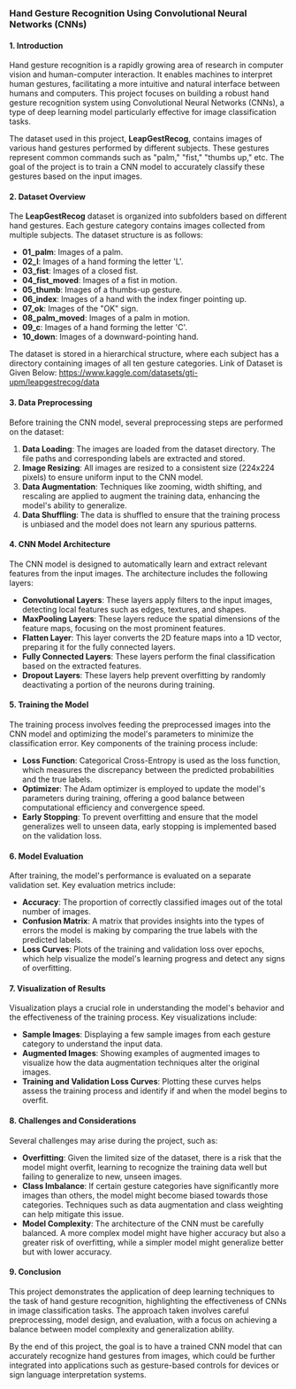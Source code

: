 ### Hand Gesture Recognition Using Convolutional Neural Networks (CNNs)

#### 1. **Introduction**

Hand gesture recognition is a rapidly growing area of research in computer vision and human-computer interaction. It enables machines to interpret human gestures, facilitating a more intuitive and natural interface between humans and computers. This project focuses on building a robust hand gesture recognition system using Convolutional Neural Networks (CNNs), a type of deep learning model particularly effective for image classification tasks.

The dataset used in this project, **LeapGestRecog**, contains images of various hand gestures performed by different subjects. These gestures represent common commands such as "palm," "fist," "thumbs up," etc. The goal of the project is to train a CNN model to accurately classify these gestures based on the input images.

#### 2. **Dataset Overview**

The **LeapGestRecog** dataset is organized into subfolders based on different hand gestures. Each gesture category contains images collected from multiple subjects. The dataset structure is as follows:

- **01_palm**: Images of a palm.
- **02_l**: Images of a hand forming the letter 'L'.
- **03_fist**: Images of a closed fist.
- **04_fist_moved**: Images of a fist in motion.
- **05_thumb**: Images of a thumbs-up gesture.
- **06_index**: Images of a hand with the index finger pointing up.
- **07_ok**: Images of the "OK" sign.
- **08_palm_moved**: Images of a palm in motion.
- **09_c**: Images of a hand forming the letter 'C'.
- **10_down**: Images of a downward-pointing hand.

The dataset is stored in a hierarchical structure, where each subject has a directory containing images of all ten gesture categories.
Link of Dataset is Given Below:
https://www.kaggle.com/datasets/gti-upm/leapgestrecog/data

#### 3. **Data Preprocessing**

Before training the CNN model, several preprocessing steps are performed on the dataset:

1. **Data Loading**: The images are loaded from the dataset directory. The file paths and corresponding labels are extracted and stored.
2. **Image Resizing**: All images are resized to a consistent size (224x224 pixels) to ensure uniform input to the CNN model.
3. **Data Augmentation**: Techniques like zooming, width shifting, and rescaling are applied to augment the training data, enhancing the model's ability to generalize.
4. **Data Shuffling**: The data is shuffled to ensure that the training process is unbiased and the model does not learn any spurious patterns.

#### 4. **CNN Model Architecture**

The CNN model is designed to automatically learn and extract relevant features from the input images. The architecture includes the following layers:

- **Convolutional Layers**: These layers apply filters to the input images, detecting local features such as edges, textures, and shapes.
- **MaxPooling Layers**: These layers reduce the spatial dimensions of the feature maps, focusing on the most prominent features.
- **Flatten Layer**: This layer converts the 2D feature maps into a 1D vector, preparing it for the fully connected layers.
- **Fully Connected Layers**: These layers perform the final classification based on the extracted features.
- **Dropout Layers**: These layers help prevent overfitting by randomly deactivating a portion of the neurons during training.

#### 5. **Training the Model**

The training process involves feeding the preprocessed images into the CNN model and optimizing the model's parameters to minimize the classification error. Key components of the training process include:

- **Loss Function**: Categorical Cross-Entropy is used as the loss function, which measures the discrepancy between the predicted probabilities and the true labels.
- **Optimizer**: The Adam optimizer is employed to update the model's parameters during training, offering a good balance between computational efficiency and convergence speed.
- **Early Stopping**: To prevent overfitting and ensure that the model generalizes well to unseen data, early stopping is implemented based on the validation loss.

#### 6. **Model Evaluation**

After training, the model's performance is evaluated on a separate validation set. Key evaluation metrics include:

- **Accuracy**: The proportion of correctly classified images out of the total number of images.
- **Confusion Matrix**: A matrix that provides insights into the types of errors the model is making by comparing the true labels with the predicted labels.
- **Loss Curves**: Plots of the training and validation loss over epochs, which help visualize the model's learning progress and detect any signs of overfitting.

#### 7. **Visualization of Results**

Visualization plays a crucial role in understanding the model's behavior and the effectiveness of the training process. Key visualizations include:

- **Sample Images**: Displaying a few sample images from each gesture category to understand the input data.
- **Augmented Images**: Showing examples of augmented images to visualize how the data augmentation techniques alter the original images.
- **Training and Validation Loss Curves**: Plotting these curves helps assess the training process and identify if and when the model begins to overfit.

#### 8. **Challenges and Considerations**

Several challenges may arise during the project, such as:

- **Overfitting**: Given the limited size of the dataset, there is a risk that the model might overfit, learning to recognize the training data well but failing to generalize to new, unseen images.
- **Class Imbalance**: If certain gesture categories have significantly more images than others, the model might become biased towards those categories. Techniques such as data augmentation and class weighting can help mitigate this issue.
- **Model Complexity**: The architecture of the CNN must be carefully balanced. A more complex model might have higher accuracy but also a greater risk of overfitting, while a simpler model might generalize better but with lower accuracy.

#### 9. **Conclusion**

This project demonstrates the application of deep learning techniques to the task of hand gesture recognition, highlighting the effectiveness of CNNs in image classification tasks. The approach taken involves careful preprocessing, model design, and evaluation, with a focus on achieving a balance between model complexity and generalization ability.

By the end of this project, the goal is to have a trained CNN model that can accurately recognize hand gestures from images, which could be further integrated into applications such as gesture-based controls for devices or sign language interpretation systems.
